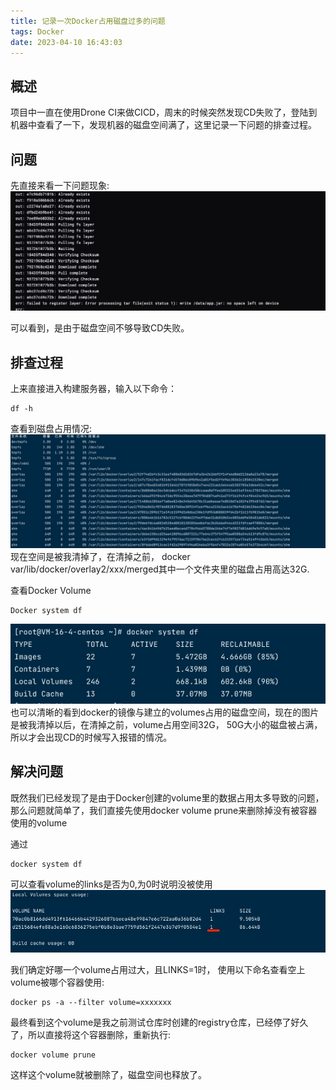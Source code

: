 ```yaml
---
title: 记录一次Docker占用磁盘过多的问题
tags: Docker
date: 2023-04-10 16:43:03
---
```


## 概述
项目中一直在使用Drone CI来做CICD，周末的时候突然发现CD失败了，登陆到机器中查看了一下，发现机器的磁盘空间满了，这里记录一下问题的排查过程。
## 问题
先直接来看一下问题现象:
![](/images/16811314262961.jpg)

可以看到，是由于磁盘空间不够导致CD失败。
## 排查过程
上来直接进入构建服务器，输入以下命令：
```
df -h
```
查看到磁盘占用情况:
![](/images/16811088150686.jpg)
现在空间是被我清掉了，在清掉之前， docker var/lib/docker/overlay2/xxx/merged其中一个文件夹里的磁盘占用高达32G.

查看Docker Volume
```
Docker system df
```
![](/images/16811089305443.jpg)
也可以清晰的看到docker的镜像与建立的volumes占用的磁盘空间，现在的图片是被我清掉以后，在清掉之前，volume占用空间32G， 50G大小的磁盘被占满，所以才会出现CD的时候写入报错的情况。

## 解决问题
既然我们已经发现了是由于Docker创建的volume里的数据占用太多导致的问题，那么问题就简单了，我们直接先使用docker volume prune来删除掉没有被容器使用的volume

通过
```
docker system df
```
可以查看volume的links是否为0,为0时说明没被使用
![](/images/16811173663912.jpg)

我们确定好哪一个volume占用过大，且LINKS=1时， 使用以下命名查看空上volume被哪个容器使用:
```
docker ps -a --filter volume=xxxxxxx
```
最终看到这个volume是我之前测试仓库时创建的registry仓库，已经停了好久了，所以直接将这个容器删除，重新执行:
```
docker volume prune
```
这样这个volume就被删除了，磁盘空间也释放了。

